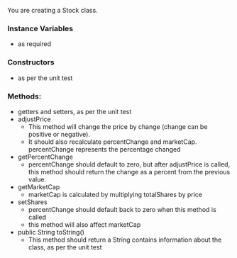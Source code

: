You are creating a Stock class.

### Instance Variables
- as required

### Constructors
- as per the unit test

### Methods:
- getters and setters, as per the unit test
- adjustPrice
    - This method will change the price by change (change can be positive or negative).
    - It should also recalculate percentChange and marketCap. percentChange represents the percentage changed
- getPercentChange
    - percentChange should default to zero, but after adjustPrice is called, this method should return the change as a percent from the previous value.
- getMarketCap
    - marketCap is calculated by multiplying totalShares by price
- setShares
    - percentChange should default back to zero when this method is called
    - this method will also affect marketCap
- public String toString()
    - This method should return a String contains information about the class, as per the unit test	